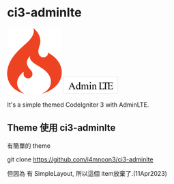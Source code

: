 # ci3-adminlte

![](public/ci.png)
![](public/adminlte.png)

It's a simple themed CodeIgniter 3 with AdminLTE.

## Theme 使用 ci3-adminlte

有簡單的 theme

git clone https://github.com/i4mnoon3/ci3-adminlte

但因為 有 SimpleLayout, 所以這個 item放棄了.(11Apr2023)
